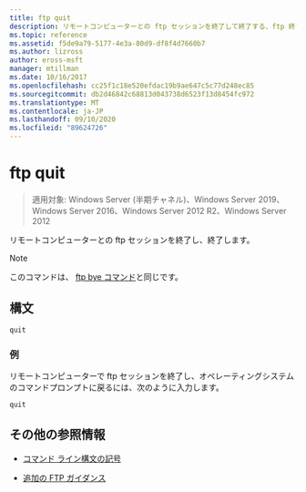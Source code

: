 ```yaml
---
title: ftp quit
description: リモートコンピューターとの ftp セッションを終了して終了する、ftp 終了コマンドの参照記事です。
ms.topic: reference
ms.assetid: f5de9a79-5177-4e3a-80d9-df8f4d7660b7
ms.author: lizross
author: eross-msft
manager: mtillman
ms.date: 10/16/2017
ms.openlocfilehash: cc25f1c18e520efdac19b9ae647c5c77d248ec85
ms.sourcegitcommit: db2d46842c68813d043738d6523f13d8454fc972
ms.translationtype: MT
ms.contentlocale: ja-JP
ms.lasthandoff: 09/10/2020
ms.locfileid: "89624726"
---
```

# <a name="ftp-quit"></a>ftp quit

> 適用対象: Windows Server (半期チャネル)、Windows Server 2019、Windows Server 2016、Windows Server 2012 R2、Windows Server 2012

リモートコンピューターとの ftp セッションを終了し、終了します。

> [!NOTE]
> このコマンドは、 [ftp bye コマンド](ftp-bye.md)と同じです。

## <a name="syntax"></a>構文

```
quit
```

### <a name="examples"></a>例

リモートコンピューターで ftp セッションを終了し、オペレーティングシステムのコマンドプロンプトに戻るには、次のように入力します。

```
quit
```

## <a name="additional-references"></a>その他の参照情報

- [コマンド ライン構文の記号](command-line-syntax-key.md)

- [追加の FTP ガイダンス](/previous-versions/orphan-topics/ws.10/cc756013(v=ws.10))
